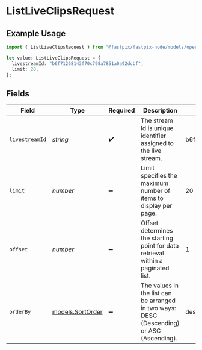 # ListLiveClipsRequest

## Example Usage

```typescript
import { ListLiveClipsRequest } from "@fastpix/fastpix-node/models/operations";

let value: ListLiveClipsRequest = {
  livestreamId: "b6f71268143f70c798a7851a0a92dcbf",
  limit: 20,
};
```

## Fields

| Field                                                                                     | Type                                                                                      | Required                                                                                  | Description                                                                               | Example                                                                                   |
| ----------------------------------------------------------------------------------------- | ----------------------------------------------------------------------------------------- | ----------------------------------------------------------------------------------------- | ----------------------------------------------------------------------------------------- | ----------------------------------------------------------------------------------------- |
| `livestreamId`                                                                            | *string*                                                                                  | :heavy_check_mark:                                                                        | The stream Id is unique identifier assigned to the live stream.                           | b6f71268143f70c798a7851a0a92dcbf                                                          |
| `limit`                                                                                   | *number*                                                                                  | :heavy_minus_sign:                                                                        | Limit specifies the maximum number of items to display per page.                          | 20                                                                                        |
| `offset`                                                                                  | *number*                                                                                  | :heavy_minus_sign:                                                                        | Offset determines the starting point for data retrieval within a paginated list.          | 1                                                                                         |
| `orderBy`                                                                                 | [models.SortOrder](../../models/sortorder.md)                                             | :heavy_minus_sign:                                                                        | The values in the list can be arranged in two ways: DESC (Descending) or ASC (Ascending). | desc                                                                                      |